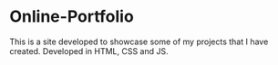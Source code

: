 # Online-Portfolio
This is a site developed to showcase some of my projects that I have created. Developed in HTML, CSS and JS.
